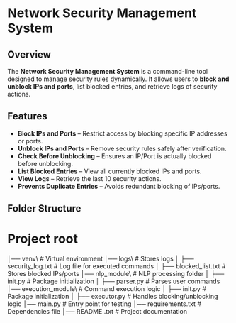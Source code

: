 # Network Security Management System

## **Overview**
The **Network Security Management System** is a command-line tool designed to manage security rules dynamically. It allows users to **block and unblock IPs and ports**, list blocked entries, and retrieve logs of security actions.

## **Features**
- **Block IPs and Ports** – Restrict access by blocking specific IP addresses or ports.
- **Unblock IPs and Ports** – Remove security rules safely after verification.
- **Check Before Unblocking** – Ensures an IP/Port is actually blocked before unblocking.
- **List Blocked Entries** – View all currently blocked IPs and ports.
- **View Logs** – Retrieve the last 10 security actions.
- **Prevents Duplicate Entries** – Avoids redundant blocking of IPs/ports.

## **Folder Structure**
# Project root 
│── venv\ # Virtual environment 
│── logs\ # Stores logs 
│ ├── security_log.txt # Log file for executed commands 
│ ├── blocked_list.txt # Stores blocked IPs/ports 
│── nlp_module\ # NLP processing folder 
│ ├── init.py # Package initialization 
│ ├── parser.py # Parses user commands 
│── execution_module\ # Command execution logic 
│ ├── init.py # Package initialization 
│ ├── executor.py # Handles blocking/unblocking logic 
│── main.py # Entry point for testing 
│── requirements.txt # Dependencies file 
│── README..txt # Project documentation